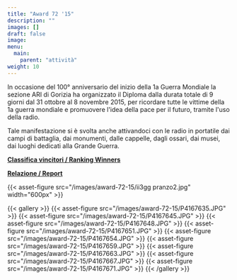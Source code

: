 ```yaml
---
title: "Award 72 '15"
description: ""
images: []
draft: false
image:
menu:
  main:
    parent: "attività"
weight: 10
---
```


In occasione del 100° anniversario del inizio della 1a Guerra Mondiale la sezione ARI di Gorizia ha organizzato
il Diploma dalla durata totale di 9 giorni dal 31 ottobre al 8 novembre 2015, per ricordare tutte le vittime 
della 1a guerra mondiale e promuovere l'idea della pace per il futuro, tramite l'uso della radio.

Tale manifestazione si è svolta anche attivandoci con le radio  in portatile  dai campi di battaglia, dai monumenti, 
dalle cappelle, dagli ossari, dai musei, dai luoghi dedicati alla Grande Guerra.

__[Classifica vincitori / Ranking Winners](award72.pdf)__

__[Relazione / Report](relazione_award72_2016.pdf)__

{{< asset-figure src="/images/award-72-15/ii3gg pranzo2.jpg" width="600px" >}}

{{< gallery >}}
{{< asset-figure src="/images/award-72-15/P4167635.JPG" >}}
{{< asset-figure src="/images/award-72-15/P4167645.JPG" >}}
{{< asset-figure src="/images/award-72-15/P4167648.JPG" >}}
{{< asset-figure src="/images/award-72-15/P4167651.JPG" >}}
{{< asset-figure src="/images/award-72-15/P4167654.JPG" >}}
{{< asset-figure src="/images/award-72-15/P4167659.JPG" >}}
{{< asset-figure src="/images/award-72-15/P4167663.JPG" >}}
{{< asset-figure src="/images/award-72-15/P4167667.JPG" >}}
{{< asset-figure src="/images/award-72-15/P4167671.JPG" >}}
{{< /gallery >}}
